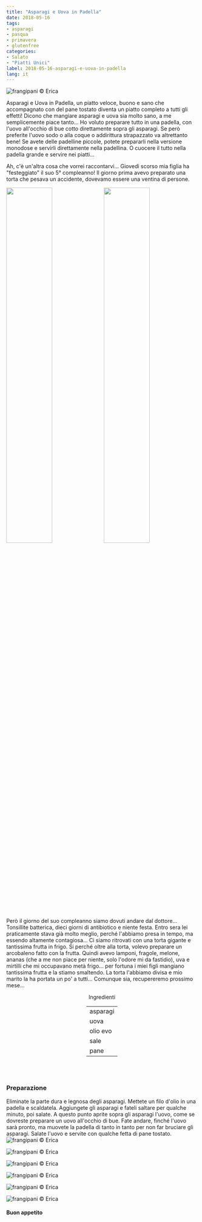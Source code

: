 ```yaml
---
title: "Asparagi e Uova in Padella"
date: 2018-05-16
tags:
- asparagi
- pasqua
- primavera
- glutenfree
categories:
- Salato
- "Piatti Unici"
label: 2018-05-16-asparagi-e-uova-in-padella
lang: it
---
```

![](header.jpg "frangipani © Erica")

Asparagi e Uova in Padella, un piatto veloce, buono e sano che accompagnato con del pane tostato diventa un piatto completo a tutti gli effetti! Dicono che mangiare asparagi e uova sia molto sano, a me semplicemente piace tanto... Ho voluto preparare tutto in una padella, con l'uovo all'occhio di bue cotto direttamente sopra gli asparagi. Se però preferite l'uovo sodo o alla coque o addirittura strapazzato va altrettanto bene! Se avete delle padelline piccole, potete prepararli nella versione monodose e servirli direttamente nella padellina. O cuocere il tutto nella padella grande e servire nei piatti... 

Ah, c'è un'altra cosa che vorrei raccontarvi... Giovedì scorso mia figlia ha "festeggiato" il suo 5° compleanno! Il giorno prima avevo preparato una torta che pesava un accidente, dovevamo essere una ventina di persone. 
<p>
  <div style="width: 100%; margin-bottom: 0">
    <img style="float: left; width: 49%; margin-right: 1%" src="tortagaia.jpg" alt="" title="frangipani © Erica" />
    <img style="float: left; width: 49%; margin-left: 1%" src="tortagaia_dentro.jpg" alt="" title="frangipani © Erica" />
    <div style="clear: both"></div>
  </div>
</p>

Però il giorno del suo compleanno siamo dovuti andare dal dottore... Tonsillite batterica, dieci giorni di antibiotico e niente festa. Entro sera lei praticamente stava già molto meglio, perché l'abbiamo presa in tempo, ma essendo altamente contagiosa... Ci siamo ritrovati con una torta gigante e tantissima frutta in frigo. Si perché oltre alla torta, volevo preparare un arcobaleno fatto con la frutta. Quindi avevo lamponi, fragole, melone, ananas (che a me non piace per niente, solo l'odore mi da fastidio), uva e mirtilli che mi occupavano metà frigo... per fortuna i miei figli mangiano tantissima frutta e la stiamo smaltendo. La torta l'abbiamo divisa e mio marito la ha portata un po' a tutti... Comunque sia, recupereremo prossimo mese...

<div id="wrapper" style="text-align: center">
  <div id="yourdiv" style="display: inline-block;">
    <div class="ingredients">
      <div class="ingredients-title">Ingredienti</div>
      <table>
        <tbody>
          <tr>
            <td>asparagi</td>
          </tr>
          <tr>
            <td>uova</td>
          </tr>
          <tr>
            <td>olio evo</td>
          </tr>
          <tr>
            <td>sale</td>
          </tr>
          <tr>
            <td>pane</td>
          </tr>
        </tbody>
      </table>
      <br></br>
    </div>
  </div>
</div>


<h3>
  <font color="grey">
    <i class="fa-solid fa-gears"></i>
  </font> Preparazione
</h3>

Eliminate la parte dura e legnosa degli asparagi. Mettete un filo d'olio in una padella e scaldatela. Aggiungete gli asparagi e fateli saltare per qualche minuto, poi salate. A questo punto aprite sopra gli asparagi l'uovo, come se dovreste preparare un uovo all'occhio di bue. Fate andare, finché l'uovo sarà pronto, ma muovete la padella di tanto in tanto per non far bruciare gli asparagi. Salate l'uovo e servite con qualche fetta di pane tostato.
![](risultato1.jpg "frangipani © Erica")

![](risultato2.jpg "frangipani © Erica")

![](risultato3.jpg "frangipani © Erica")

![](risultato4.jpg "frangipani © Erica")

![](risultato5.jpg "frangipani © Erica")

![](risultato6.jpg "frangipani © Erica")

<h4>Buon appetito
  <font color="red">
    <i class="fa-regular fa-face-smile"></i>
  </font>
</h4>

